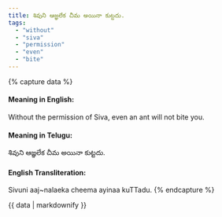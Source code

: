 ```yaml
---
title: శివుని ఆజ్ఞలేక చీమ అయినా కుట్టదు.
tags:
  - "without"
  - "siva"
  - "permission"
  - "even"
  - "bite"
---
```


{% capture data %}
#### Meaning in English:
Without the permission of Siva, even an ant will not bite you.

#### Meaning in Telugu:
శివుని ఆజ్ఞలేక చీమ అయినా కుట్టదు.

#### English Transliteration:
Sivuni aaj~nalaeka cheema ayinaa kuTTadu.
{% endcapture %}

{{ data | markdownify }}

